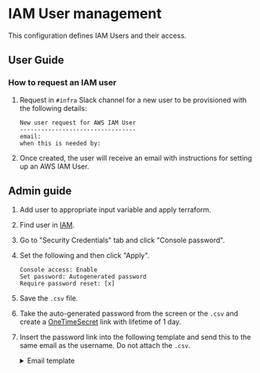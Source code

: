 # IAM User management

This configuration defines IAM Users and their access.

## User Guide

### How to request an IAM user

1. Request in `#infra` Slack channel for a new user to be provisioned with the following details:

   ```text
   New user request for AWS IAM User
   ---------------------------------
   email:
   when this is needed by:
   ```

2. Once created, the user will receive an email with instructions for setting up an AWS IAM User.

## Admin guide

1. Add user to appropriate input variable and apply terraform.
2. Find user in [IAM](https://us-east-1.console.aws.amazon.com/iamv2/home#/users).
3. Go to "Security Credentials" tab and click "Console password".
4. Set the following and then click "Apply".

   ```text
   Console access: Enable
   Set password: Autogenerated password
   Require password reset: [x]
   ```

5. Save the `.csv` file.
6. Take the auto-generated password from the screen or the `.csv` and create a [OneTimeSecret](https://onetimesecret.com/) link with lifetime of 1 day.
6. Insert the password link into the following template and send this to the same email as the username. Do not attach the `.csv`.

   <Details>
     <Summary>Email template</Summary>

    **Subject**: Your AWS IAM User for Recrd has been created

    An IAM user has been created for you to access the AWS account for Recrd.

    - Sign-in URL: https://378942204220.signin.aws.amazon.com/console
    - User name: your email address (where you received this email)
    - Password (link expires within 24 hours): **[REPLACE WITH LINK]**

    Setup instructions:
    1. Log in using the [Sign-in URL](https://378942204220.signin.aws.amazon.com/console)
    2. Change your password
    3. Add an MFA device (see [documentation](https://docs.aws.amazon.com/IAM/latest/UserGuide/id_credentials_mfa_enable_virtual.html))
    4. Sign out
    5. Log back in with your new password and MFA

    Your user has very limited access, please assume the appropriate role to see/manage any services or resources. See [documentation](https://docs.aws.amazon.com/IAM/latest/UserGuide/id_roles_use_switch-role-console.html) for more details.

    In case you have an issue or you received this email as an error, please contact us via `#infra` on Slack.
   </Details>
